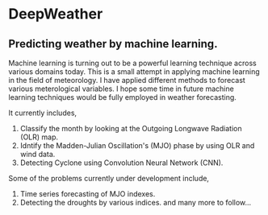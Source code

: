 # DeepWeather

## Predicting weather by machine learning.

Machine learning is turning out to be a powerful learning technique across various domains today. This is a small attempt in applying machine learning in the field of meteorology. I have applied different methods to forecast various meterological variables. I hope some time in future machine learning techniques would be fully employed in weather forecasting.

It currently includes,
1. Classify the month by looking at the Outgoing Longwave Radiation (OLR) map.
2. Idntify the Madden-Julian Oscillation's (MJO) phase by using OLR and wind data.
3. Detecting Cyclone using Convolution Neural Network (CNN).

Some of the problems currently under development include,
1. Time series forecasting of MJO indexes.
2. Detecting the droughts by various indices.
and many more to follow...
